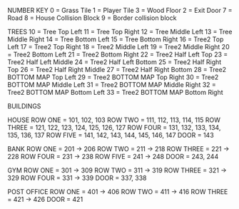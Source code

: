 NUMBER KEY
0 = Grass Tile
1 = Player Tile
3 = Wood Floor
2 = Exit Door
7 = Road 
8 = House Collision Block
9 = Border collision block

TREES
10 = Tree Top Left
11 = Tree Top Right
12 = Tree Middle Left
13 = Tree Middle Right
14 = Tree Bottom Left
15 = Tree Bottom Right
16 = Tree2 Top Left
17 = Tree2 Top Right
18 = Tree2 Middle Left
19 = Tree2 Middle Right
20 = Tree2 Bottom Left
21 = Tree2 Bottom Right
22 = Tree2 Half Left Top
23 = Tree2 Half Left Middle
24 = Tree2 Half Left Bottom
25 = Tree2 Half Right Top
26 = Tree2 Half Right Middle
27 = Tree2 Half Right Bottom
28 = Tree2 BOTTOM MAP Top Left
29 = Tree2 BOTTOM MAP Top Right
30 = Tree2 BOTTOM MAP Middle Left
31 = Tree2 BOTTOM MAP Middle Right
32 = Tree2 BOTTOM MAP Bottom Left
33 = Tree2 BOTTOM MAP Bottom Right

BUILDINGS

HOUSE
ROW ONE = 101, 102, 103
ROW TWO = 111, 112, 113, 114, 115
ROW THREE = 121, 122, 123, 124, 125, 126, 127
ROW FOUR = 131, 132, 133, 134, 135, 136, 137
ROW FIVE = 141, 142, 143, 144, 145, 146, 147
DOOR = 143

BANK
ROW ONE = 201 -> 206
ROW TWO = 211 -> 218
ROW THREE = 221 -> 228
ROW FOUR = 231 -> 238
ROW FIVE = 241 -> 248
DOOR = 243, 244

GYM
ROW ONE = 301 -> 309
ROW TWO = 311 -> 319
ROW THREE = 321 -> 329
ROW FOUR = 331 -> 339
DOOR = 337, 338

POST OFFICE
ROW ONE = 401 -> 406
ROW TWO = 411 -> 416
ROW THREE = 421 -> 426
DOOR = 421